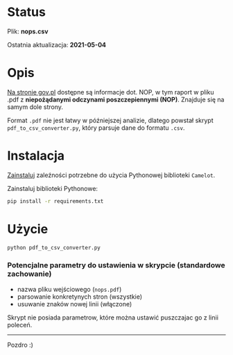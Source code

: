 # Status
Plik: **nops.csv**

Ostatnia aktualizacja: **2021-05-04**

# Opis

[Na stronie gov.pl](https://www.gov.pl/web/szczepimysie/niepozadane-odczyny-poszczepienne) dostępne są informacje dot. NOP, w tym raport w pliku .pdf z **niepożądanymi odczynami poszczepiennymi (NOP)**. Znajduje się na samym dole strony.

Format `.pdf` nie jest łatwy w późniejszej analizie, dlatego powstał skrypt `pdf_to_csv_converter.py`, który parsuje dane do formatu `.csv`. 


# Instalacja

[Zainstaluj](https://camelot-py.readthedocs.io/en/master/user/install-deps.html#install-deps) zaleźności potrzebne do użycia Pythonowej biblioteki `Camelot`.

Zainstaluj biblioteki Pythonowe:
```bash
pip install -r requirements.txt
```

# Użycie

```bash
python pdf_to_csv_converter.py
```

### Potencjalne parametry do ustawienia w skrypcie (standardowe zachowanie)
* nazwa pliku wejściowego (`nops.pdf`)
* parsowanie konkretynych stron (wszystkie)
* usuwanie znaków nowej linii (włączone)

Skrypt nie posiada parametrow, które można ustawić puszczajac go z linii poleceń.

---
Pozdro :)